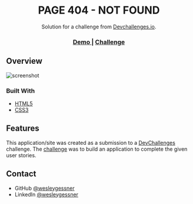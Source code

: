 <!-- Please update value in the {}  -->

<h1 align="center">PAGE 404 - NOT FOUND</h1>

<div align="center">
   Solution for a challenge from  <a href="http://devchallenges.io" target="_blank">Devchallenges.io</a>.
</div>

<div align="center">
  <h3>
    <a href="https://wesleygessner.github.io/404-page" target="_blank">
      Demo
    </a>
    <span> | </span>
    <a href="https://devchallenges.io/challenges/wBunSb7FPrIepJZAg0sY" target="_blank">
      Challenge
    </a>
  </h3>
</div>


<!-- OVERVIEW -->

## Overview

![screenshot](https://i.ibb.co/V2mR66H/Screenshot-from-2021-03-09-18-17-28.png)


### Built With

- [HTML5](https://developer.mozilla.org/pt-BR/docs/Web/HTML)
- [CSS3](https://developer.mozilla.org/pt-BR/docs/Web/CSS)


## Features

This application/site was created as a submission to a [DevChallenges](https://devchallenges.io/challenges) challenge. The [challenge](https://devchallenges.io/challenges/wBunSb7FPrIepJZAg0sY) was to build an application to complete the given user stories.



## Contact
- GitHub [@wesleygessner](https://github.com/wesleygessner)
- LinkedIn [@wesleygessner](https://www.linkedin.com/in/wesleygessner/)
